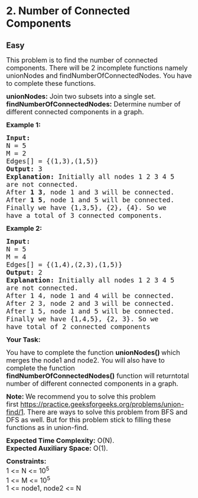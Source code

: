 # 2. Number of Connected Components
## Easy 
<div class="problem-statement">
                <p></p><p><span style="font-size:18px">This problem is to find the number of connected components. There will be 2 incomplete functions namely unionNodes and findNumberOfConnectedNodes. You have to complete these functions.&nbsp;</span></p>

<p><span style="font-size:18px"><strong>unionNodes:</strong> Join two subsets into a single set.<br>
<strong>findNumberOfConnectedNodes:</strong> Determine number of different connected components in a graph.</span></p>

<p><span style="font-size:18px"><strong>Example 1:</strong></span></p>

<pre><span style="font-size:18px"><strong>Input:
</strong>N = 5
M = 2
Edges[] = {(1,3),(1,5)}
<strong>Output: </strong>3<strong>
Explanation: </strong>Initially all nodes 1 2 3 4 5
are not connected.&nbsp;
After <strong>1 3</strong>, node 1 and 3 will be connected.
After <strong>1 5</strong>, node 1 and 5&nbsp;will be connected.
Finally we have {1,3,5}, {2}, {4}. So we
have a total of 3 connected components.</span>
</pre>

<p><span style="font-size:18px"><strong>Example 2:</strong></span></p>

<pre><span style="font-size:18px"><strong>Input:
</strong>N = 5
M = 4
Edges[] = {(1,4),(2,3),(1,5)}
<strong>Output: </strong>2<strong>
Explanation: </strong>Initially all nodes 1 2 3 4 5
are not connected.
After 1 4, node 1 and 4 will be connected.
After 2 3, node 2 and 3 will be connected.
After 1 5, node 1 and 5 will be connected.
Finally we have {1,4,5}, {2, 3}. So we
have total of 2 connected components</span>
</pre>

<p><span style="font-size:18px"><strong>Your Task: </strong></span></p>

<p><span style="font-size:18px">You have to complete the function <strong>unionNodes() </strong>which merges the node1 and node2. You will also have to complete the function <strong>findNumberOfConnectedNodes()</strong>&nbsp;function will returntotal number of different connected components in a graph.</span></p>

<p><span style="font-size:18px"><strong>Note: </strong>We recommend you to solve this problem first&nbsp;<a href="https://practice.geeksforgeeks.org/problems/union-find/1" target="_blank">https://practice.geeksforgeeks.org/problems/union-find/1</a>. There are ways to solve this problem from BFS and DFS as well. But for this problem stick to filling these functions as in union-find.&nbsp;</span></p>

<p><span style="font-size:18px"><strong>Expected Time Complexity:</strong>&nbsp;O(N).<br>
<strong>Expected Auxiliary Space:</strong>&nbsp;O(1).</span></p>

<p><span style="font-size:18px"><strong>Constraints:&nbsp;</strong><br>
1 &lt;= N &lt;= 10<sup>5</sup><br>
1 &lt;= M&nbsp;&lt;= 10<sup>5</sup><br>
1 &lt;= node1, node2 &lt;= N</span></p>
 <p></p>
            </div>